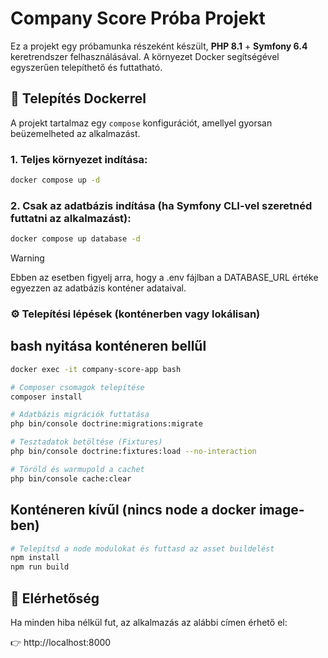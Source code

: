 # Company Score Próba Projekt

Ez a projekt egy próbamunka részeként készült, **PHP 8.1** + **Symfony 6.4** keretrendszer felhasználásával. A környezet Docker segítségével egyszerűen telepíthető és futtatható.

## 🐳 Telepítés Dockerrel

A projekt tartalmaz egy `compose` konfigurációt, amellyel gyorsan beüzemelheted az alkalmazást.

### 1. Teljes környezet indítása:

```bash
docker compose up -d
```

### 2. Csak az adatbázis indítása (ha Symfony CLI-vel szeretnéd futtatni az alkalmazást):

```bash
docker compose up database -d
```

> [!warning]
> Ebben az esetben figyelj arra, hogy a .env fájlban a DATABASE_URL értéke egyezzen az adatbázis konténer adataival.

### ⚙️ Telepítési lépések (konténerben vagy lokálisan)

## bash nyitása konténeren bellűl
```bash
docker exec -it company-score-app bash
```

```bash
# Composer csomagok telepítése
composer install

# Adatbázis migrációk futtatása
php bin/console doctrine:migrations:migrate

# Tesztadatok betöltése (Fixtures)
php bin/console doctrine:fixtures:load --no-interaction

# Töröld és warmupold a cachet
php bin/console cache:clear
```

## Konténeren kívűl (nincs node a docker image-ben)

```bash
# Telepítsd a node modulokat és futtasd az asset buildelést
npm install
npm run build
```

## 🔗 Elérhetőség

Ha minden hiba nélkül fut, az alkalmazás az alábbi címen érhető el:

👉 http://localhost:8000
